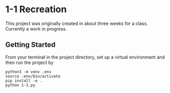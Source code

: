 # 1-1 Recreation
This project was originally created in about three weeks for a class. Currently a work in progress.

## Getting Started
From your terminal in the project directory, set up a virtual environment and then run the project by

	python3 -m venv .env
	source .env/bin/activate
    pip install -e .
    python 1-1.py

    
    
